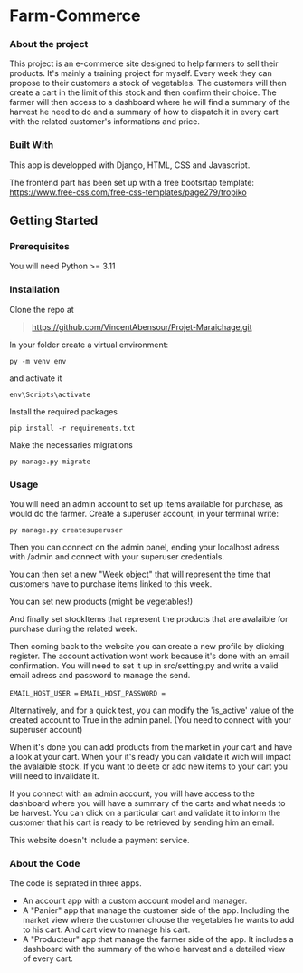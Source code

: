 # Farm-Commerce

### About the project

This project is an e-commerce site designed to help farmers to sell their products. It's mainly a training project for myself.
Every week they can propose to their customers a stock of vegetables.
The customers will then create a cart in the limit of this stock and then confirm their choice.
The farmer will then access to a dashboard where he will find a summary of the harvest he need to do and a summary of how to dispatch it in every cart with the related customer's informations and price.


### Built With

This app is developped with Django, HTML, CSS and Javascript.

The frontend part has been set up with a free bootsrtap template:
https://www.free-css.com/free-css-templates/page279/tropiko

## Getting Started

### Prerequisites

You will need Python >= 3.11

### Installation

Clone the repo at

> https://github.com/VincentAbensour/Projet-Maraichage.git

In your folder create a virtual environment:

`py -m venv env `

and activate it

`env\Scripts\activate`

Install the required packages

`pip install -r requirements.txt`

Make the necessaries migrations

`py manage.py migrate`

### Usage

You will need an admin account to set up items available for purchase, as would do the farmer.
Create a superuser account, in your terminal write:

`py manage.py createsuperuser`

Then you can connect on the admin panel, ending your localhost adress with /admin and connect with your superuser credentials.

You can then set a new "Week object" that will represent the time that customers have to purchase items linked to this week.

You can set new products (might be vegetables!)

And finally set stockItems that represent the products that are avalaible for purchase during the related week.

Then coming back to the website you can create a new profile by clicking register. The account activation wont work because it's done with an email confirmation. You will need to set it up in src/setting.py and write a valid email adress and password to manage the send.

`EMAIL_HOST_USER =`
`EMAIL_HOST_PASSWORD = `

Alternatively, and for a quick test, you can modify the 'is_active' value of the created account to True in the admin panel. (You need to connect with your superuser account)

When it's done you can add products from the market in your cart and have a look at your cart. When your it's ready you can validate it wich will impact the avalaible stock. If you want to delete or add new items to your cart you will need to invalidate it.

If you connect with an admin account, you will have access to the dashboard where you will have a summary of the carts and what needs to be harvest. You can click on a particular cart and validate it to inform the customer that his cart is ready to be retrieved by sending him an email.

This website doesn't include a payment service.

### About the Code

The code is seprated in three apps.
- An account app with a custom account model and manager.
- A "Panier" app that manage the customer side of the app. Including the market view where the customer choose the vegetables he wants to add to his cart. And cart view to manage his cart.
- A "Producteur" app that manage the farmer side of the app. It includes a dashboard with the summary of the whole harvest and a detailed view of every cart.


